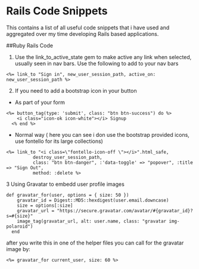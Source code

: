 Rails Code Snippets
=================

This contains a list of all useful code snippets that i have used and aggregated over my time developing Rails based applications.

##Ruby Rails Code


1. Use the link_to_active_state gem to make active any link when selected, usually seen in nav bars. Use the following to add to your nav bars </li>

```
<%= link_to "Sign in", new_user_session_path, active_on: new_user_session_path %>
```
2. If you need to add a bootstrap icon in your button

* As part of your form


```
<%= button_tag(type: 'submit', class: "btn btn-success") do %>
    <i class="icon-ok icon-white"></i> Signup
  <% end %>
```

* Normal way ( here you can see i don use the bootstrap provided icons, use fontello for its large collections)


```
<%= link_to "<i class=\"fontello-icon-off \"></i>".html_safe,
          destroy_user_session_path,
          class: "btn btn-danger", :'data-toggle' => "popover", :title => "Sign Out",
          method: :delete %>
```

3 Using Gravatar to embedd user profile images

```
def gravatar_for(user, options = { size: 50 })
    gravatar_id = Digest::MD5::hexdigest(user.email.downcase)
    size = options[:size]
    gravatar_url = "https://secure.gravatar.com/avatar/#{gravatar_id}?s=#{size}"
    image_tag(gravatar_url, alt: user.name, class: "gravatar img-polaroid")
  end
```
after you write this in one of the helper files you can call for the gravatar image by:

```
<%= gravatar_for current_user, size: 60 %>
```


